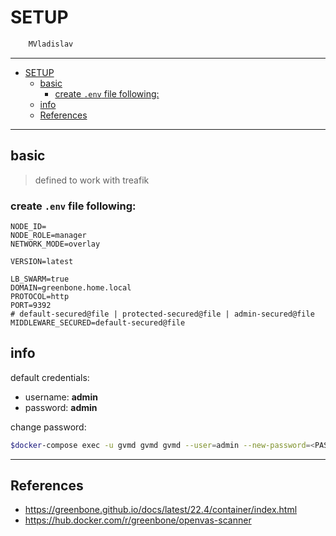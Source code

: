 # SETUP

```sh
    MVladislav
```

---

- [SETUP](#setup)
  - [basic](#basic)
    - [create `.env` file following:](#create-env-file-following)
  - [info](#info)
  - [References](#references)

---

## basic

> defined to work with treafik

### create `.env` file following:

```env
NODE_ID=
NODE_ROLE=manager
NETWORK_MODE=overlay

VERSION=latest

LB_SWARM=true
DOMAIN=greenbone.home.local
PROTOCOL=http
PORT=9392
# default-secured@file | protected-secured@file | admin-secured@file
MIDDLEWARE_SECURED=default-secured@file
```

## info

default credentials:

- username: **admin**
- password: **admin**

change password:

```sh
$docker-compose exec -u gvmd gvmd gvmd --user=admin --new-password=<PASSWORD>
```

---

## References

- <https://greenbone.github.io/docs/latest/22.4/container/index.html>
- <https://hub.docker.com/r/greenbone/openvas-scanner>
